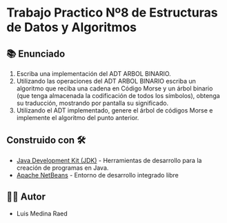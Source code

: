 # Trabajo Practico Nº8 de Estructuras de Datos y Algoritmos

## 📚 Enunciado

1. Escriba una implementación del ADT ARBOL BINARIO.
2. Utilizando las operaciones del ADT ARBOL BINARIO escriba un algoritmo que reciba una
cadena en Código Morse y un árbol binario (que tenga almacenada la codificación de
todos los símbolos), obtenga su traducción, mostrando por pantalla su significado.
3. Utilizando el ADT implementado, genere el árbol de códigos Morse e
implemente el algoritmo del punto anterior.
  
## Construido con 🛠️

* [Java Development Kit (JDK)](https://www.java.com/es/download/help/develop.html) -  Herramientas de desarrollo para la creación de programas en Java.
* [Apache NetBeans](https://netbeans.apache.org/) - Entorno de desarrollo integrado libre

## 👨‍💻 Autor

- Luis Medina Raed